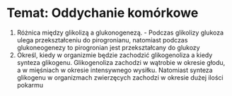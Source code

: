 # Temat: Oddychanie komórkowe
1. Różnica między glikolizą a glukonogenezą. - Podczas glikolizy glukoza ulega przekształceniu do pirogronianu, natomiast podczas glukoneogenezy to pirogronian jest przekształcany do glukozy
2. Określ, kiedy w organizmie będzie zachodzić glikogenoliza a kiedy synteza glikogenu. 
Glikogenoliza zachodzi w wątrobie w okresie głodu, a w mięśniach w okresie intensywnego wysiłku. Natomiast synteza glikogenu w organizmach zwierzęcych zachodzi w okresie dużej ilości pokarmu
